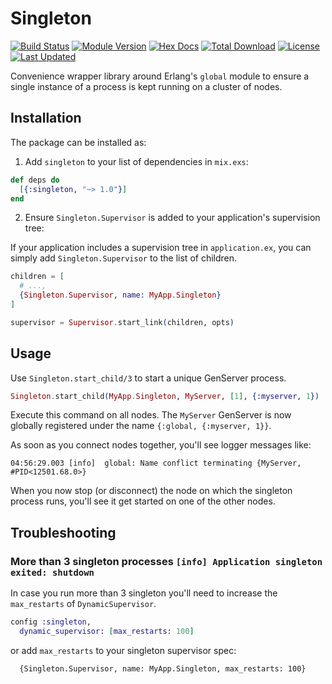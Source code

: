 # Singleton

[![Build Status](https://github.com/arjan/singleton/workflows/test/badge.svg)](https://github.com/arjan/singleton)
[![Module Version](https://img.shields.io/hexpm/v/singleton.svg)](https://hex.pm/packages/singleton)
[![Hex Docs](https://img.shields.io/badge/hex-docs-lightgreen.svg)](https://hexdocs.pm/singleton/)
[![Total Download](https://img.shields.io/hexpm/dt/singleton.svg)](https://hex.pm/packages/singleton)
[![License](https://img.shields.io/hexpm/l/singleton.svg)](https://github.com/arjan/singleton/blob/master/LICENSE)
[![Last Updated](https://img.shields.io/github/last-commit/arjan/singleton.svg)](https://github.com/arjan/singleton/commits/master)

Convenience wrapper library around Erlang's `global` module to ensure
a single instance of a process is kept running on a cluster of nodes.

## Installation

The package can be installed as:

1. Add `singleton` to your list of dependencies in `mix.exs`:

```elixir
def deps do
  [{:singleton, "~> 1.0"}]
end
```

2. Ensure `Singleton.Supervisor` is added to your application's supervision tree:

If your application includes a supervision tree in `application.ex`, you can simply add `Singleton.Supervisor` to the list of children.

```elixir
children = [
  # ...,
  {Singleton.Supervisor, name: MyApp.Singleton}
]

supervisor = Supervisor.start_link(children, opts)
```

## Usage

Use `Singleton.start_child/3` to start a unique GenServer process.

```elixir
Singleton.start_child(MyApp.Singleton, MyServer, [1], {:myserver, 1})
```

Execute this command on all nodes. The `MyServer` GenServer is now
globally registered under the name `{:global, {:myserver, 1}}`.

As soon as you connect nodes together, you'll see logger messages
like:

    04:56:29.003 [info]  global: Name conflict terminating {MyServer, #PID<12501.68.0>}

When you now stop (or disconnect) the node on which the singleton
process runs, you'll see it get started on one of the other nodes.

## Troubleshooting

### More than 3 singleton processes `[info] Application singleton exited: shutdown`

In case you run more than 3 singleton you'll need to increase the
`max_restarts` of `DynamicSupervisor`.

```elixir
config :singleton,
  dynamic_supervisor: [max_restarts: 100]
```

or add `max_restarts` to your singleton supervisor spec:

```
  {Singleton.Supervisor, name: MyApp.Singleton, max_restarts: 100}
```
